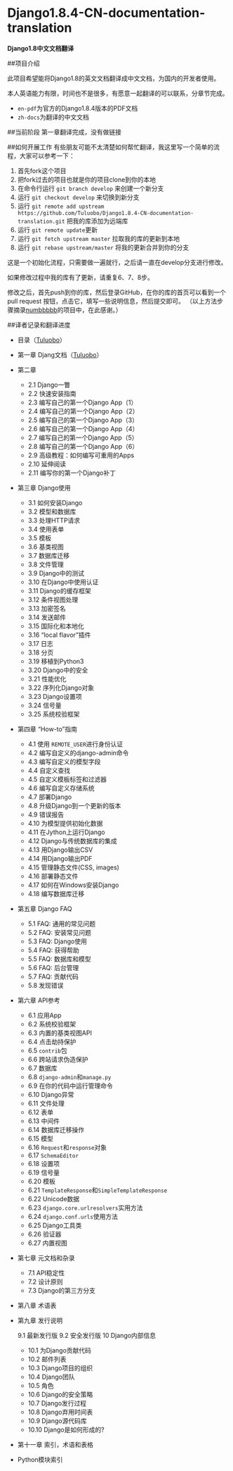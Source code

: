 # Django1.8.4-CN-documentation-translation
**Django1.8中文文档翻译**

##项目介绍

此项目希望能将Django1.8的英文文档翻译成中文文档，为国内的开发者使用。

本人英语能力有限，时间也不是很多，有愿意一起翻译的可以联系，分章节完成。

- `en-pdf`为官方的Django1.8.4版本的PDF文档
- `zh-docs`为翻译的中文文档

##当前阶段
第一章翻译完成，没有做链接

##如何开展工作
有些朋友可能不太清楚如何帮忙翻译，我这里写一个简单的流程，大家可以参考一下：

1. 首先fork这个项目
2. 把fork过去的项目也就是你的项目clone到你的本地
3. 在命令行运行 `git branch develop` 来创建一个新分支
4. 运行 `git checkout develop` 来切换到新分支
5. 运行 `git remote add upstream https://github.com/Tuluobo/Django1.8.4-CN-documentation-translation.git` 把我的库添加为远端库
6. 运行 `git remote update`更新
7. 运行 `git fetch upstream master` 拉取我的库的更新到本地
8. 运行 `git rebase upstream/master` 将我的更新合并到你的分支

这是一个初始化流程，只需要做一遍就行，之后请一直在develop分支进行修改。

如果修改过程中我的库有了更新，请重复6、7、8步。

修改之后，首先push到你的库，然后登录GitHub，在你的库的首页可以看到一个 pull request 按钮，点击它，填写一些说明信息，然后提交即可。
（以上方法步骤摘录[numbbbbb](https://github.com/numbbbbb)的项目中，在此感谢。）

##译者记录和翻译进度


- 目录（[Tuluobo](http://https://github.com/Tuluobo)）
- 第一章 Djang文档（[Tuluobo](http://https://github.com/Tuluobo)）
- 第二章
    + 2.1 Django一瞥
	+ 2.2 快速安装指南
	+ 2.3 编写自己的第一个Django App（1）
	+ 2.4 编写自己的第一个Django App（2）
	+ 2.5 编写自己的第一个Django App（3）
	+ 2.6 编写自己的第一个Django App（4）
	+ 2.7 编写自己的第一个Django App（5）
	+ 2.8 编写自己的第一个Django App（6）
	+ 2.9 高级教程：如何编写可重用的Apps
	+ 2.10 延伸阅读
	+ 2.11 编写你的第一个Django补丁
- 第三章 Django使用

	+ 3.1 如何安装Django
	+ 3.2 模型和数据库
	+ 3.3 处理HTTP请求
	+ 3.4 使用表单
	+ 3.5 模板
	+ 3.6 基类视图
	+ 3.7 数据库迁移
	+ 3.8 文件管理
	+ 3.9 Django中的测试
	+ 3.10 在Django中使用认证
	+ 3.11 Django的缓存框架
	+ 3.12 条件视图处理
	+ 3.13 加密签名
	+ 3.14 发送邮件
	+ 3.15 国际化和本地化
	+ 3.16 “local flavor”插件
	+ 3.17 日志
	+ 3.18 分页
	+ 3.19 移植到Python3
	+ 3.20 Django中的安全
	+ 3.21 性能优化
	+ 3.22 序列化Django对象
	+ 3.23 Django设置项
	+ 3.24 信号量
	+ 3.25 系统校验框架
- 第四章 “How-to”指南

	+ 4.1 使用	`REMOTE_USER`进行身份认证
	+ 4.2 编写自定义的django-admin命令  
	+ 4.3 编写自定义的模型字段 
	+ 4.4 自定义查找
	+ 4.5 自定义模板标签和过滤器 
	+ 4.6 编写自定义存储系统 
	+ 4.7 部署Django 
	+ 4.8 升级Django到一个更新的版本 
	+ 4.9 错误报告 
	+ 4.10 为模型提供初始化数据 
	+ 4.11 在Jython上运行Django 
	+ 4.12 Django与传统数据库的集成  
	+ 4.13 用Django输出CSV 
	+ 4.14 用Django输出PDF
	+ 4.15 管理静态文件(CSS, images)
	+ 4.16 部署静态文件 
	+ 4.17 如何在Windows安装Django
	+ 4.18 编写数据库迁移
- 第五章 Django FAQ

	+ 5.1 FAQ: 通用的常见问题
	+ 5.2 FAQ: 安装常见问题
	+ 5.3 FAQ: Django使用
	+ 5.4 FAQ: 获得帮助
	+ 5.5 FAQ: 数据库和模型
	+ 5.6 FAQ: 后台管理
	+ 5.7 FAQ: 贡献代码
	+ 5.8 发现错误
- 第六章 API参考

	+ 6.1 应用App
	+ 6.2 系统校验框架
	+ 6.3 内置的基类视图API
	+ 6.4 点击劫持保护
	+ 6.5 `contrib`包
	+ 6.6 跨站请求伪造保护
	+ 6.7 数据库
	+ 6.8 `django-admin`和`manage.py`
	+ 6.9 在你的代码中运行管理命令
	+ 6.10 Django异常
	+ 6.11 文件处理
	+ 6.12 表单
	+ 6.13 中间件
	+ 6.14 数据库迁移操作
	+ 6.15 模型
	+ 6.16 `Request`和`response`对象
	+ 6.17 `SchemaEditor` 
	+ 6.18 设置项
	+ 6.19 信号量
	+ 6.20 模板
	+ 6.21 `TemplateResponse`和`SimpleTemplateResponse`
	+ 6.22 Unicode数据
	+ 6.23 `django.core.urlresolvers`实用方法
	+ 6.24 `django.conf.urls`使用方法
	+ 6.25 Django工具类
	+ 6.26 验证器
	+ 6.27 内置视图
- 第七章 元文档和杂录

	+ 7.1 API稳定性
	+ 7.2 设计原则
	+ 7.3 Django的第三方分支
- 第八章 术语表

- 第九章 发行说明

	9.1 最新发行版
	9.2 安全发行版
10 Django内部信息

	+ 10.1 为Django贡献代码
	+ 10.2 邮件列表
	+ 10.3 Django项目的组织
	+ 10.4 Django团队
	+ 10.5 角色
	+ 10.6 Django的安全策略
	+ 10.7 Django发行过程
	+ 10.8 Django弃用时间表
	+ 10.9 Django源代码库
	+ 10.10 Django是如何形成的? 

- 第十一章 索引，术语和表格

- Python模块索引
